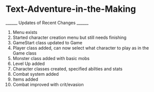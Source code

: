 # Text-Adventure-in-the-Making

______ Updates of Recent Changes ______
1) Menu exists
2) Started character creation menu but still needs finishing
3) GameStart class updated to Game
4) Player class added, can now select what character to play as in the Game class
5) Monster class added with basic mobs
6) Level Up added
7) Character classes created, specified abilties and stats
8) Combat system added
9) Items added
10) Combat improved with crit/evasion
